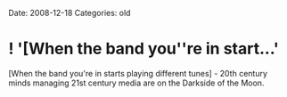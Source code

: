 Date: 2008-12-18
Categories: old

# ! '[When the band you''re in start...'

[When the band you're in starts playing different tunes] - 20th century minds managing 21st century media are on the Darkside of the Moon.
